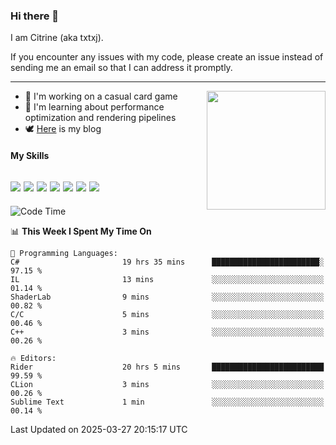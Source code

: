 ### Hi there 👋

I am Citrine (aka txtxj).

If you encounter any issues with my code, please create an issue instead of sending me an email so that I can address it promptly.

---

<img align="right" height="190" src="http://github-profile-summary-cards.vercel.app/api/cards/stats?username=txtxj&theme=vue">

- 🌱 I'm working on a casual card game
- 📖 I'm learning about performance optimization and rendering pipelines
- 🕊️ [Here](https://txtxj.top) is my blog

#### My Skills

![](https://img.shields.io/badge/Unity-000000?logo=unity&logoColor=fff)
![](https://img.shields.io/badge/C%23-239120?logo=csharp&logoColor=fff)
![](https://img.shields.io/badge/Python-3e74a2?logo=python&logoColor=fff)
![](https://img.shields.io/badge/C++-65318e?logo=cplusplus&logoColor=fff)
![](https://img.shields.io/badge/Vue-4FC08D?logo=vuedotjs&logoColor=fff)
![](https://img.shields.io/badge/Blender-f5792a?logo=blender&logoColor=fff)
![](https://img.shields.io/badge/MS%20SQL-cc2927?logo=microsoftsqlserver&logoColor=fff)
---

<!--START_SECTION:waka-->
![Code Time](http://img.shields.io/badge/Code%20Time-2%2C658%20hrs%2029%20mins-blue)

📊 **This Week I Spent My Time On** 

```text
💬 Programming Languages: 
C#                       19 hrs 35 mins      ████████████████████████░   97.15 % 
IL                       13 mins             ░░░░░░░░░░░░░░░░░░░░░░░░░   01.14 % 
ShaderLab                9 mins              ░░░░░░░░░░░░░░░░░░░░░░░░░   00.82 % 
C/C                      5 mins              ░░░░░░░░░░░░░░░░░░░░░░░░░   00.46 % 
C++                      3 mins              ░░░░░░░░░░░░░░░░░░░░░░░░░   00.26 % 

🔥 Editors: 
Rider                    20 hrs 5 mins       █████████████████████████   99.59 % 
CLion                    3 mins              ░░░░░░░░░░░░░░░░░░░░░░░░░   00.26 % 
Sublime Text             1 min               ░░░░░░░░░░░░░░░░░░░░░░░░░   00.14 % 
```


 Last Updated on 2025-03-27 20:15:17 UTC
<!--END_SECTION:waka-->
